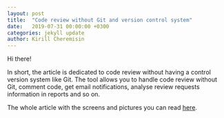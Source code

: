 ```yaml
---
layout: post
title:  "Code review without Git and version control system"
date:   2019-07-31 00:00:00 +0300
categories: jekyll update
author: Kirill Cheremisin
---
```


Hi there!

In short, the article is dedicated to code review without having a control version system like Git. The tool allows you to handle code review without Git, comment code, get email notifications, analyse review requests information in reports and so on.

The whole article with the screens and pictures you can read [here][medium-link].

[medium-link]: https://medium.com/@cheremisin_k/code-review-without-git-with-dynamics-nav-example-f08133f854a9?source=friends_link&sk=fd33eb6eb820451a5acfa829ef803223